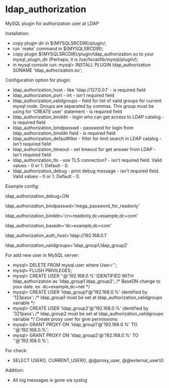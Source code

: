ldap_authorization
==================

MySQL plugin for authorization user at LDAP

Installation:
- copy plugin dir in ${MYSQLSRCDIR}/plugin/;
- run `make' command in ${MYSQLSRCDIR};
- copy plugin ${MYSQLSRCDIR}/plugin/ldap_authorization.so to your mysql_plugin_dir (Perhaps, it is /usr/local/lib/mysql/plugin/);
- in mysql console run: 
    mysql> INSTALL PLUGIN ldap_authorization SONAME 'ldap_authorization.so';

Configuration option for plugin:
- ldap_authorization_host - like 'ldap://127.0.0.1' - is required field
- ldap_authorization_port - int - isn't required field
- ldap_authorization_validgroups - field for list of valid groups for current mysql node. Groups are separated by commas. This group must be using for 'CREATE user' statement - is required field
- ldap_authorization_binddn - login who can get access to LDAP catalog - is required field
- ldap_authorization_bindpasswd - password for login from ldap_authorization_binddn field - is required field
- ldap_authorization_defaultfilter - filter for limit search in LDAP catalog - isn't required field
- ldap_authorization_timeout - set timeout for get answer from LDAP - isn't required field
- ldap_authorization_tls - use TLS connection? - isn't required field. Valid values - 0 or 1. Default - 0.
- ldap_authorization_debug - print debug message - isn't required field. Valid values - 0 or 1. Default - 0.

Example config:


ldap_authorization_debug=ON

ldap_authorization_bindpasswd='mega_password_for_readonly'

ldap_authorization_binddn='cn=readonly,dc=example,dc=com'

ldap_authorization_basedn='dc=example,dc=com'

ldap_authorization_auth_host='ldap://192.168.0.1'

ldap_authorization_validgroups='ldap_group1,ldap_group2'


For add new user in MySQL server:
- mysql> DELETE FROM mysql.user where User='';
- mysql> FLUSH PRIVILEGES;
- mysql> CREATE USER ''@'192.168.0.%' IDENTIFIED WITH ldap_authorization as 'ldap_group1 ldap_group2'; /* BaseDN change to your date. ex. dc=example,dc=net */
- mysql> CREATE USER 'ldap_group1'@'192.168.0.%' identified by '123pass'; /* ldap_group1 must be set at ldap_authorization_validgroups variable */
- mysql> CREATE USER 'ldap_group2'@'192.168.0.%' identified by '321pass'; /* ldap_group2 must be set at ldap_authorization_validgroups variable */
Create proxy user for give permissions:
- mysql> GRANT PROXY ON 'ldap_group1'@'192.168.0.%' TO ''@'192.168.0.%';
- mysql> GRANT PROXY ON 'ldap_group2'@'192.168.0.%' TO ''@'192.168.0.%';

For check:
- SELECT USER(), CURRENT_USER(), @@proxy_user, @@external_user\G

Addition:
- All log messages is gone via syslog
